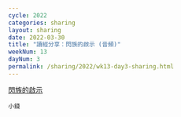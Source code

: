 ```yaml
---
cycle: 2022
categories: sharing
layout: sharing
date: 2022-03-30
title: "讀經分享：閃族的啟示 (音頻)"
weekNum: 13
dayNum: 3
permalink: /sharing/2022/wk13-day3-sharing.html
---
```


[閃族的啟示](https://eccseattle.github.io/media/sharing/2022/wk013/2022-03-30-bin.m4a)

`小錢`
